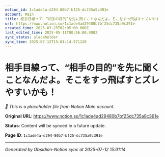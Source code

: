 ```yaml
---
notion_id: 1c1ade4a-d294-80b7-bf25-dc735a9c391e
account: Main
title: 相手目線って、“相手の目的”を先に聞くことなんだよ。そこをすっ飛ばすとズレやすいかも！
url: https://www.notion.so/1c1ade4ad29480b7bf25dc735a9c391e
created_time: 2025-03-25T02:05:00.000Z
last_edited_time: 2025-05-11T00:56:00.000Z
sync_status: placeholder
sync_time: 2025-07-12T15:01:14.971120
---
```


# 相手目線って、“相手の目的”を先に聞くことなんだよ。そこをすっ飛ばすとズレやすいかも！

*🔄 This is a placeholder file from Notion Main account.*

**Original URL**: https://www.notion.so/1c1ade4ad29480b7bf25dc735a9c391e

**Status**: Content will be synced in a future update.

**Page ID**: `1c1ade4a-d294-80b7-bf25-dc735a9c391e`

---

*Generated by Obsidian-Notion sync at 2025-07-12 15:01:14*
